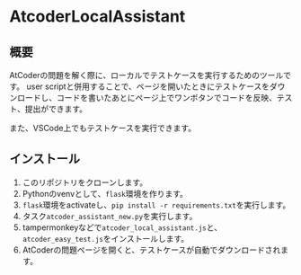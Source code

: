 # AtcoderLocalAssistant

## 概要
AtCoderの問題を解く際に、ローカルでテストケースを実行するためのツールです。
user scriptと併用することで、ページを開いたときにテストケースをダウンロードし、コードを書いたあとにページ上でワンボタンでコードを反映、テスト、提出ができます。

また、VSCode上でもテストケースを実行できます。

## インストール
1. このリポジトリをクローンします。
2. Pythonのvenvとして、`flask`環境を作ります。
3. `flask`環境をactivateし、`pip install -r requirements.txt`を実行します。
4. タスク`atcoder_assistant_new.py`を実行します。
5. tampermonkeyなどで`atcoder_local_assistant.js`と、`atcoder_easy_test.js`をインストールします。
6. AtCoderの問題ページを開くと、テストケースが自動でダウンロードされます。
